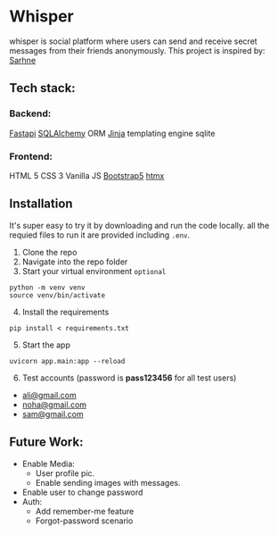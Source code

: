 # Whisper
whisper is social platform where users can send and receive secret messages from their friends anonymously.
This project is inspired by: [Sarhne](https://www.sarhne.com/)

## Tech stack:
### Backend:
[Fastapi](https://fastapi.tiangolo.com/)
[SQLAlchemy](https://www.sqlalchemy.org/) ORM
[Jinja](https://jinja.palletsprojects.com/en/3.0.x/) templating engine
sqlite
### Frontend:
HTML 5
CSS 3
Vanilla JS
[Bootstrap5](https://getbootstrap.com/)
[htmx](https://htmx.org/)

## Installation
It's super easy to try it by downloading and run the code locally.
all the requied files to run it are provided including `.env`.

1. Clone the repo
2. Navigate into the repo folder
3. Start your virtual environment `optional`
```
python -m venv venv
source venv/bin/activate
```
4. Install the requirements
```
pip install < requirements.txt
```
5. Start the app
```
uvicorn app.main:app --reload
```
6. Test accounts 
(password is __pass123456__ for all test users)
- ali@gmail.com
- noha@gmail.com
- sam@gmail.com

## Future Work:
- Enable Media:
    - User profile pic.
    - Enable sending images with messages.
- Enable user to change password
- Auth:
    - Add remember-me feature
    - Forgot-password scenario

